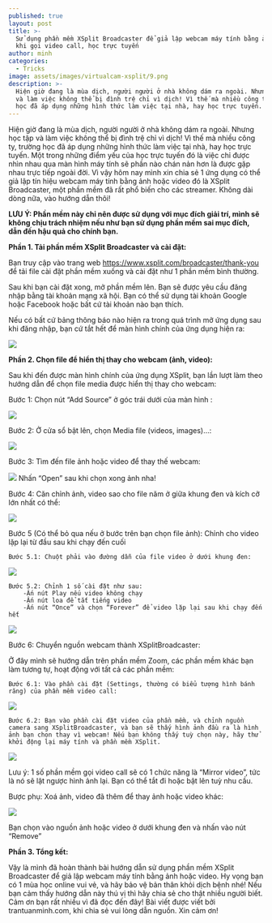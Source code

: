 ```yaml
---
published: true
layout: post
title: >-
  Sử dụng phần mềm XSplit Broadcaster để giả lập webcam máy tính bằng ảnh/video
  khi gọi video call, học trực tuyến
author: minh
categories:
  - Tricks
image: assets/images/virtualcam-xsplit/9.png
description: >-
  Hiện giờ đang là mùa dịch, người người ở nhà không dám ra ngoài. Nhưng học tập
  và làm việc không thể bị đình trệ chỉ vì dịch! Vì thế mà nhiều công ty, trường
  học đã áp dụng những hình thức làm việc tại nhà, hay học trực tuyến.
---
```

Hiện giờ đang là mùa dịch, người người ở nhà không dám ra ngoài. Nhưng học tập và làm việc không thể bị đình trệ chỉ vì dịch! Vì thế mà nhiều công ty, trường học đã áp dụng những hình thức làm việc tại nhà, hay học trực tuyến. Một trong những điểm yếu của học trực tuyến đó là việc chỉ được nhìn nhau qua màn hình máy tính sẽ phần nào chán nản hơn là được gặp nhau trực tiếp ngoài đời. Vì vậy hôm nay mình xin chia sẻ 1 ứng dụng có thể giả lập tín hiệu webcam máy tính bằng ảnh hoặc video đó là XSplit Broadcaster, một phần mềm đã rất phổ biến cho các streamer. Không dài dòng nữa, vào hướng dẫn thôi!

**LƯU Ý: Phần mềm này chỉ nên được sử dụng với mục đích giải trí, mình sẽ không chịu trách nhiệm nếu như bạn sử dụng phần mềm sai mục đích, dẫn đến hậu quả cho chính bạn.**

**Phần 1. Tải phần mềm XSplit Broadcaster và cài đặt:**

Bạn truy cập vào trang web https://www.xsplit.com/broadcaster/thank-you để tải file cài đặt phần mềm xuống và cài đặt như 1 phần mềm bình thường.

Sau khi bạn cài đặt xong, mở phần mềm lên. Bạn sẽ được yêu cầu đăng nhập bằng tài khoản mạng xã hội. Bạn có thể sử dụng tài khoản Google hoặc Facebook hoặc bất cứ tài khoản nào bạn thích.

Nếu có bất cứ bảng thông báo nào hiện ra trong quá trình mở ứng dụng sau khi đăng nhập, bạn cứ tắt hết để màn hình chính của ứng dụng hiện ra:

![]({{site.baseurl}}/assets/images/virtualcam-xsplit/1.png)

**Phần 2. Chọn file để hiển thị thay cho webcam (ảnh, video):**

Sau khi đến được màn hình chính của ứng dụng XSplit, bạn lần lượt làm theo hướng dẫn để chọn file media được hiển thị thay cho webcam:

Bước 1: Chọn nút “Add Source” ở góc trái dưới của màn hình :

![]({{site.baseurl}}/assets/images/virtualcam-xsplit/2.png)

Bước 2: Ở cửa sổ bật lên, chọn Media file (videos, images)…:

![]({{site.baseurl}}/assets/images/virtualcam-xsplit/3.png)

Bước 3: Tìm đến file ảnh hoặc video để thay thế webcam:

![]({{site.baseurl}}/assets/images/virtualcam-xsplit/4.png)
Nhấn “Open” sau khi chọn xong ảnh nha!

Bước 4: Căn chỉnh ảnh, video sao cho file năm ở giữa khung đen và kích cỡ lớn nhất có thể:

![]({{site.baseurl}}/assets/images/virtualcam-xsplit/5.png)

Bước 5 (Có thể bỏ qua nếu ở bước trên bạn chọn file ảnh): Chỉnh cho video lặp lại từ đầu sau khi chạy đến cuối

	Bước 5.1: Chuột phải vào đường dẫn của file video ở dưới khung đen:
    
![]({{site.baseurl}}/assets/images/virtualcam-xsplit/6.png)

	Bước 5.2: Chỉnh 1 số cài đặt như sau:
		-Ấn nút Play nếu video không chạy
		-Ấn nút loa để tắt tiếng video
		-Ấn nút “Once” và chọn “Forever” để video lặp lại sau khi chạy đến hết
        
![]({{site.baseurl}}/assets/images/virtualcam-xsplit/7.png)

Bước 6: Chuyển nguồn webcam thành XSplitBroadcaster:

Ở đây mình sẽ hướng dẫn trên phần mềm Zoom, các phần mềm khác bạn làm tương tự, hoạt động với tất cả các phần mềm:

	Bước 6.1: Vào phần cài đặt (Settings, thường có biểu tượng hình bánh răng) của phần mềm video call:

![]({{site.baseurl}}/assets/images/virtualcam-xsplit/8.png)

	Bước 6.2: Bạn vào phần cài đặt video của phần mềm, và chỉnh nguồn camera sang XSplitBroadcaster, và bạn sẽ thấy hình ảnh đầu ra là hình ảnh bạn chọn thay vì webcam! Nếu bạn không thấy tuỳ chọn này, hãy thử khởi động lại máy tính và phần mềm XSplit.

![]({{site.baseurl}}/assets/images/virtualcam-xsplit/9.png)

Lưu ý: 1 số phần mềm gọi video call sẽ có 1 chức năng là “Mirror video”, tức là nó sẽ lật ngược hình ảnh lại. Bạn có thể tắt đi hoặc bật lên tuỳ nhu cầu.

Bược phụ: Xoá ảnh, video đã thêm để thay ảnh hoặc video khác:

![]({{site.baseurl}}/assets/images/virtualcam-xsplit/10.png)

Bạn chọn vào nguồn ảnh hoặc video ở dưới khung đen và nhấn vào nút “Remove”

**Phần 3. Tổng kết:**

Vậy là mình đã hoàn thành bài hướng dẫn sử dụng phần mềm XSplit Broadcaster để giả lập webcam máy tính bằng ảnh hoặc video. Hy vọng bạn có 1 mùa học online vui vẻ, và hãy bảo vệ bản thân khỏi dịch bệnh nhé! Nếu bạn cảm thấy hướng dẫn này thú vị thì hãy chia sẻ cho thật nhiều người biết. Cảm ơn bạn rất nhiều vì đã đọc đến đây! Bài viết được viết bởi trantuanminh.com, khi chia sẻ vui lòng dẫn nguồn. Xin cảm ơn!

